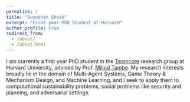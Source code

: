 ```yaml
---
permalink: /
title: "Susobhan Ghosh"
excerpt: "First year PhD Student at Harvard"
author_profile: true
redirect_from: 
  - /about/
  - /about.html
---
```


I am currently a first year PhD student in the [Teamcore](https://teamcore.seas.harvard.edu/) research group at Harvard University, advised by Prof. [Milind Tambe](https://teamcore.seas.harvard.edu/people/milind-tambe). My research interests broadly lie in the domain of Multi-Agent Systems, Game Theory & Mechanism Design, and Machine Learning, and I seek to apply them to computational sustainability problems, social problems like security and planning, and adversarial settings.